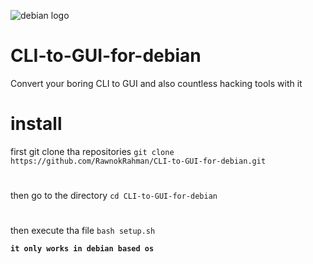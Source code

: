 ![debian logo](https://www.debian.org/Pics/debian-logo-1024x576.png)


# CLI-to-GUI-for-debian
Convert your boring CLI to GUI and also countless hacking tools with it
# install
first git clone tha repositories ``````git clone https://github.com/RawnokRahman/CLI-to-GUI-for-debian.git``````
  # 
then go to the directory ``````cd CLI-to-GUI-for-debian``````
 # 
 then execute tha file ``````bash setup.sh``````
 
 **`it only works in debian based os`**

